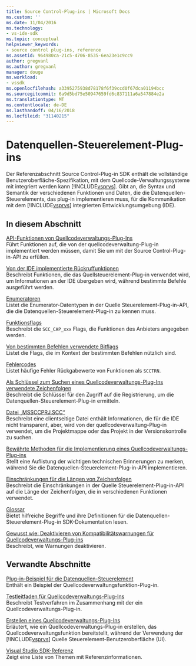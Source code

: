 ```yaml
---
title: Source Control-Plug-ins | Microsoft Docs
ms.custom: ''
ms.date: 11/04/2016
ms.technology:
- vs-ide-sdk
ms.topic: conceptual
helpviewer_keywords:
- source control plug-ins, reference
ms.assetid: 964980ca-21c5-4706-8535-6ea23e1c9cc9
author: gregvanl
ms.author: gregvanl
manager: douge
ms.workload:
- vssdk
ms.openlocfilehash: a3395275938d78178f6f39ccd0f67dca01194bcc
ms.sourcegitcommit: 6a9d5bd75e50947659fd6c837111a6a547884e2a
ms.translationtype: MT
ms.contentlocale: de-DE
ms.lasthandoff: 04/16/2018
ms.locfileid: "31140215"
---
```

# <a name="source-control-plug-ins"></a>Datenquellen-Steuerelement-Plug-ins
Der Referenzabschnitt Source Control-Plug-in SDK enthält die vollständige Benutzeroberfläche-Spezifikation, mit dem Quellcode-Verwaltungssysteme mit integriert werden kann [!INCLUDE[vsprvs](../code-quality/includes/vsprvs_md.md)]. Gibt an, die Syntax und Semantik der verschiedenen Funktionen und Daten, die die Datenquellen-Steuerelements, das plug-in implementieren muss, für die Kommunikation mit dem [!INCLUDE[vsprvs](../code-quality/includes/vsprvs_md.md)] integrierten Entwicklungsumgebung (IDE).  
  
## <a name="in-this-section"></a>In diesem Abschnitt  
 [API-Funktionen von Quellcodeverwaltungs-Plug-Ins](../extensibility/source-control-plug-in-api-functions.md)  
 Führt Funktionen auf, die von der quellcodeverwaltung-Plug-in implementiert werden müssen, damit Sie um mit der Source Control-Plug-in-API zu erfüllen.  
  
 [Von der IDE implementierte Rückruffunktionen](../extensibility/callback-functions-implemented-by-the-ide.md)  
 Beschreibt Funktionen, die das Quellsteuerelement-Plug-in verwendet wird, um Informationen an der IDE übergeben wird, während bestimmte Befehle ausgeführt werden.  
  
 [Enumeratoren](../extensibility/enumerators.md)  
 Listet die Enumerator-Datentypen in der Quelle Steuerelement-Plug-in-API, die die Datenquellen-Steuerelement-Plug-in zu kennen muss.  
  
 [Funktionsflags](../extensibility/capability-flags.md)  
 Beschreibt die `SCC_CAP_xxx` Flags, die Funktionen des Anbieters angegeben werden.  
  
 [Von bestimmten Befehlen verwendete Bitflags](../extensibility/bitflags-used-by-specific-commands.md)  
 Listet die Flags, die im Kontext der bestimmten Befehlen nützlich sind.  
  
 [Fehlercodes](../extensibility/error-codes.md)  
 Listet häufige Fehler Rückgabewerte von Funktionen als `SCCTRN`.  
  
 [Als Schlüssel zum Suchen eines Quellcodeverwaltungs-Plug-Ins verwendete Zeichenfolgen](../extensibility/strings-used-as-keys-for-finding-a-source-control-plug-in.md)  
 Beschreibt die Schlüssel für den Zugriff auf die Registrierung, um die Datenquellen-Steuerelement-Plug-in ermitteln.  
  
 [Datei „MSSCCPRJ.SCC“](../extensibility/mssccprj-scc-file.md)  
 Beschreibt eine clientseitige Datei enthält Informationen, die für die IDE nicht transparent, aber, wird von der quellcodeverwaltung-Plug-in verwendet, um die Projektmappe oder das Projekt in der Versionskontrolle zu suchen.  
  
 [Bewährte Methoden für die Implementierung eines Quellcodeverwaltungs-Plug-ins](../extensibility/best-practices-for-implementing-a-source-control-plug-in.md)  
 Stellt eine Auflistung der wichtigen technischen Erinnerungen zu merken, während Sie die Datenquellen-Steuerelement-Plug-in-API implementieren.  
  
 [Einschränkungen für die Längen von Zeichenfolgen](../extensibility/restrictions-on-string-lengths.md)  
 Beschreibt die Einschränkungen in der Quelle Steuerelement-Plug-in-API auf die Länge der Zeichenfolgen, die in verschiedenen Funktionen verwendet.  
  
 [Glossar](../extensibility/source-control-plug-in-glossary.md)  
 Bietet hilfreiche Begriffe und ihre Definitionen für die Datenquellen-Steuerelement-Plug-in SDK-Dokumentation lesen.  
  
 [Gewusst wie: Deaktivieren von Kompatibilitätswarnungen für Quellcodeverwaltungs-Plug-ins](../extensibility/how-to-turn-off-compatibility-warnings-for-source-control-plug-ins.md)  
 Beschreibt, wie Warnungen deaktivieren.  
  
## <a name="related-sections"></a>Verwandte Abschnitte  
 [Plug-in-Beispiel für die Datenquellen-Steuerelement](http://msdn.microsoft.com/en-us/61de7d2b-71db-451e-8e3e-d41b11c7a4ca)  
 Enthält ein Beispiel der Quellcodeverwaltungsfunktion-Plug-in.  
  
 [Testleitfaden für Quellcodeverwaltungs-Plug-Ins](../extensibility/internals/test-guide-for-source-control-plug-ins.md)  
 Beschreibt Testverfahren im Zusammenhang mit der ein Quellcodeverwaltungs-Plug-in.  
  
 [Erstellen eines Quellcodeverwaltungs-Plug-Ins](../extensibility/internals/creating-a-source-control-plug-in.md)  
 Erläutert, wie ein Quellcodeverwaltungs-Plug-in erstellen, das Quellcodeverwaltungsfunktion bereitstellt, während der Verwendung der [!INCLUDE[vsprvs](../code-quality/includes/vsprvs_md.md)] Quelle Steuerelement-Benutzeroberfläche (UI).  
  
 [Visual Studio SDK-Referenz](../extensibility/visual-studio-sdk-reference.md)  
 Zeigt eine Liste von Themen mit Referenzinformationen.